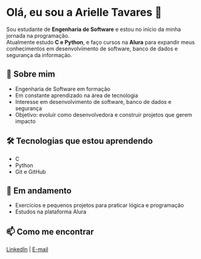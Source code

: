 # Olá, eu sou a Arielle Tavares 👋  

Sou estudante de **Engenharia de Software** e estou no início da minha jornada na programação.  
Atualmente estudo **C e Python**, e faço cursos na **Alura** para expandir meus conhecimentos em desenvolvimento de software, banco de dados e segurança da informação.  

## 📌 Sobre mim  
- Engenharia de Software em formação  
- Em constante aprendizado na área de tecnologia  
- Interesse em desenvolvimento de software, banco de dados e segurança  
- Objetivo: evoluir como desenvolvedora e construir projetos que gerem impacto  

## 🛠️ Tecnologias que estou aprendendo  
- C  
- Python  
- Git e GitHub  

## 🌱 Em andamento  
- Exercícios e pequenos projetos para praticar lógica e programação  
- Estudos na plataforma Alura  

## 📫 Como me encontrar  
[LinkedIn](#) | [E-mail](#)  
